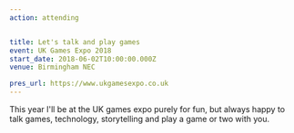 ```yaml
---
action: attending


title: Let's talk and play games
event: UK Games Expo 2018
start_date: 2018-06-02T10:00:00.000Z
venue: Birmingham NEC

pres_url: https://www.ukgamesexpo.co.uk
---
```


This year I'll be at the UK games expo purely for fun, but always happy to talk games, technology, storytelling and play a game or two with you.
